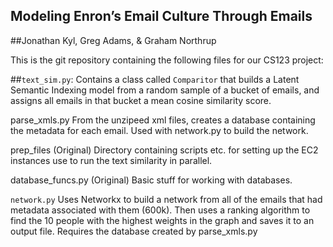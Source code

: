 Modeling Enron’s Email Culture Through Emails
--------------------------
##Jonathan Kyl, Greg Adams, & Graham Northrup

This is the git repository containing the following files for our CS123 project:

##```text_sim.py```:
Contains a class called ```Comparitor``` that builds a Latent Semantic Indexing model from a random sample of a bucket of emails, and assigns all emails in that bucket a mean cosine similarity score. 

parse_xmls.py From the unzipeed xml files, creates a database containing the metadata for each email. Used with network.py to build the network.

prep_files (Original) Directory containing scripts etc. for setting up the EC2 instances use to run the text similarity in parallel.

database_funcs.py (Original) Basic stuff for working with databases.

```network.py``` Uses Networkx to build a network from all of the emails that had metadata associated with them (600k). Then uses a ranking algorithm to find the 10 people with the highest weights in the graph and saves it to an output file. Requires the database created by parse_xmls.py